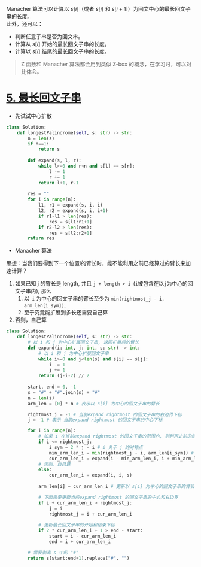 Manacher 算法可以计算以 $s[i]$（或者 $s[i]$ 和 $s[i+1]$）为回文中心的最长回文子串的长度。  
此外，还可以：  
- 判断任意子串是否为回文串。  
- 计算从 $s[i]$ 开始的最长回文子串的长度。  
- 计算以 $s[i]$ 结尾的最长回文子串的长度。  
> Z 函数和 Manacher 算法都会用到类似 Z-box 的概念，在学习时，可以对比体会。

# [5. 最长回文子串](https://leetcode.cn/problems/longest-palindromic-substring/)
- 先试试中心扩散
```python fold
class Solution:
    def longestPalindrome(self, s: str) -> str:
        n = len(s)
        if n==1:
            return s
        
        def expand(s, l, r):
            while l>=0 and r<n and s[l] == s[r]:
                l -= 1
                r += 1
            return l+1, r-1
        
        res = ""
        for i in range(n):
            l1, r1 = expand(s, i, i)
            l2, r2 = expand(s, i, i+1)
            if r1-l1 > len(res):
                res = s[l1:r1+1]
            if r2-l2 > len(res):
                res = s[l2:r2+1]
        return res
```

- Manacher 算法

思想：当我们要得到下一个位置i的臂长时，能不能利用之前已经算过的臂长来加速计算？
1. 如果已知 j 的臂长是 length, 并且 `j + length > i `(`i`被包含在以`j`为中心的回文子串内), 那么
	1. 以` i` 为中心的回文子串的臂长至少为 `min(rightmost_j - i, arm_len[i_sym])`,
	2. 至于究竟能扩展到多长还需要自己算
2. 否则，自己算
```python fold
class Solution:
    def longestPalindrome(self, s: str) -> str:
        # 以 i 和 j 为中心扩展回文子串, 返回扩展后的臂长
        def expand(i: int, j: int, s: str) -> int:
            # 以 i 和 j 为中心扩展回文子串
            while i>=0 and j<len(s) and s[i] == s[j]:
                i -= 1
                j += 1
            return (j-i-2) // 2
        
        start, end = 0, -1
        s = "#" + "#".join(s) + "#"
        n = len(s)
        arm_len = [0] * n # 表示以 s[i] 为中心的回文子串的臂长

        rightmost_j = -1 # 当前expand rightmost 的回文子串的右边界下标
        j = -1 # 表示 当前expand rightmost 的回文子串的中心下标

        for i in range(n):
            # 如果 i 在当前expand rightmost 的回文子串的范围内, 则利用之前的结果来加速计算
            if i <= rightmost_j:
                i_sym = 2 * j - i # i 关于 j 的对称点
                min_arm_len_i = min(rightmost_j - i, arm_len[i_sym]) # 以 i 为中心的回文子串的臂长至少为 min(rightmost_j - i, arm_len[i_sym])
                cur_arm_len_i = expand(i - min_arm_len_i, i + min_arm_len_i, s) # 尝试扩展以 i 为中心的回文子串
            # 否则，自己算
            else:
                cur_arm_len_i = expand(i, i, s)
            
            arm_len[i] = cur_arm_len_i # 更新以 s[i] 为中心的回文子串的臂长

            # 下面需要更新当前expand rightmost 的回文子串的中心和右边界
            if i + cur_arm_len_i > rightmost_j:
                j = i
                rightmost_j = i + cur_arm_len_i
            
            # 更新最长回文子串的开始和结束下标
            if 2 * cur_arm_len_i + 1 > end - start:
                start = i - cur_arm_len_i
                end = i + cur_arm_len_i

        # 需要剥离 s 中的 "#"
        return s[start:end+1].replace("#", "")
```